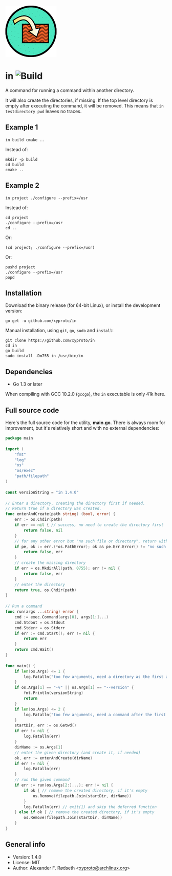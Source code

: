 ![logo](img/in_160.png)

# in ![Build](https://github.com/xyproto/in/workflows/Build/badge.svg)

A command for running a command within another directory.

It will also create the directories, if missing. If the top level directory is empty after executing the command, it will be removed. This means that `in testdirectory pwd` leaves no traces.

## Example 1

    in build cmake ..

Instead of:

    mkdir -p build
    cd build
    cmake ..

## Example 2

    in project ./configure --prefix=/usr

Instead of:

    cd project
    ./configure --prefix=/usr
    cd ..

Or:

    (cd project; ./configure --prefix=/usr)

Or:

    pushd project
    ./configure --prefix=/usr
    popd

## Installation

Download the binary release (for 64-bit Linux), or install the development version:

    go get -u github.com/xyproto/in

Manual installation, using `git`, `go`, `sudo` and `install`:

    git clone https://github.com/xyproto/in
    cd in
    go build
    sudo install -Dm755 in /usr/bin/in

## Dependencies

* Go 1.3 or later

When compiling with GCC 10.2.0 (`gccgo`), the `in` executable is only 41k here.

## Full source code

Here's the full source code for the utility, **main.go**. There is always room for improvement, but it's relatively short and with no external dependencies:

```go
package main

import (
	"fmt"
	"log"
	"os"
	"os/exec"
	"path/filepath"
)

const versionString = "in 1.4.0"

// Enter a directory, creating the directory first if needed.
// Return true if a directory was created.
func enterAndCreate(path string) (bool, error) {
	err := os.Chdir(path)
	if err == nil { // success, no need to create the directory first
		return false, nil
	}
	// for any other error but "no such file or directory", return with an error
	if pe, ok := err.(*os.PathError); ok && pe.Err.Error() != "no such file or directory" {
		return false, err
	}
	// create the missing directory
	if err = os.MkdirAll(path, 0755); err != nil {
		return false, err
	}
	// enter the directory
	return true, os.Chdir(path)
}

// Run a command
func run(args ...string) error {
	cmd := exec.Command(args[0], args[1:]...)
	cmd.Stdout = os.Stdout
	cmd.Stderr = os.Stderr
	if err := cmd.Start(); err != nil {
		return err
	}
	return cmd.Wait()
}

func main() {
	if len(os.Args) <= 1 {
		log.Fatalln("too few arguments, need a directory as the first argument")
	}
	if os.Args[1] == "-v" || os.Args[1] == "--version" {
		fmt.Println(versionString)
		return
	}
	if len(os.Args) <= 2 {
		log.Fatalln("too few arguments, need a command after the first argument")
	}
	startDir, err := os.Getwd()
	if err != nil {
		log.Fatalln(err)
	}
	dirName := os.Args[1]
	// enter the given directory (and create it, if needed)
	ok, err := enterAndCreate(dirName)
	if err != nil {
		log.Fatalln(err)
	}
	// run the given command
	if err := run(os.Args[2:]...); err != nil {
		if ok { // remove the created directory, if it's empty
			os.Remove(filepath.Join(startDir, dirName))
		}
		log.Fatalln(err) // exit(1) and skip the deferred function
	} else if ok { // remove the created directory, if it's empty
		os.Remove(filepath.Join(startDir, dirName))
	}
}
```

## General info

* Version: 1.4.0
* License: MIT
* Author: Alexander F. Rødseth &lt;xyproto@archlinux.org&gt;
